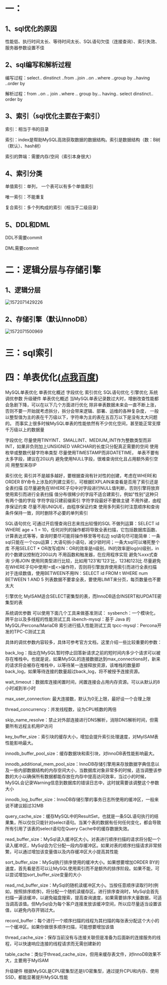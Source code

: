 # 一：

## 1、sql优化的原因

性能低、执行时间太长、等待时间太长、SQL语句欠佳（连接查询）、索引失效、服务器参数设置不佳

## 2、sql编写和解析过程

编写过程：select.. dinstinct ..from ..join ..on ..where ..group by ..having ..order by

解析过程：from ..on .. join ..where .. group by... having.. select dinstinct.. order by

## 3、索引（sql优化主要在于索引）

索引：相当于书的目录

索引：index是帮助MySQL高效获取数据的数据结构。索引是数据结构（数：B树（默认）、hash树）

索引的弊端：需要内存/空间（索引本身很大）

## 4、索引分类

单值索引：单列，	一个表可以有多个单值索引

唯一索引：不能重复

复合索引：多个列构成的索引（相当于二级目录）

## 5、DDL和DML

DDL不需要commit

DML需要commit

# 二：逻辑分层与存储引擎

## 1、逻辑分层

![1572071429226](C:\Users\dell\AppData\Roaming\Typora\typora-user-images\1572071429226.png)

## 2、存储引擎（默认InnoDB）

 ![1572071500969](C:\Users\dell\AppData\Roaming\Typora\typora-user-images\1572071500969.png)

# 三：sql索引

# 四：单表优化([点我百度](https://blog.csdn.net/yjn1995/article/details/98472759))

MySQL单表优化
单表优化概述
字段优化
索引优化
SQL语句优化
引擎优化
系统调优参数
升级硬件
单表优化概述
当MySQL单表记录数过大时，增删改查性能都会急剧下降，可以在以下几个方面进行优化
除非单表数据未来会一直不断上涨，否则不要一开始就考虑拆分，拆分会带来逻辑、部署、运维的各种复杂度，
一般以整型值为主的表在千万级以下，字符串为主的表在五百万以下是没有太大问题的。
而事实上很多时候MySQL单表的性能依然有不少优化空间，甚至能正常支撑千万级以上的数据量

字段优化
尽量使用TINYINT、SMALLINT、MEDIUM_INT作为整数类型而非INT，如果非负则加上UNSIGNED
VARCHAR的长度只分配真正需要的空间
使用枚举或整数代替字符串类型
尽量使用TIMESTAMP而非DATETIME，
单表不要有太多字段，建议在20以内
避免使用NULL字段，很难查询优化且占用额外索引空间
用整型来存IP

索引优化
索引并不是越多越好，要根据查询有针对性的创建，考虑在WHERE和ORDER BY命令上涉及的列建立索引，可根据EXPLAIN来查看是否用了索引还是全表扫描
应尽量避免在WHERE子句中对字段进行NULL值判断，否则引擎将放弃使用索引而进行全表扫描
值分布很稀少的字段不适合建索引，例如"性别"这种只有两个值的字段
字符字段只建前缀索引
字符字段最好不要做主键
不用外键，由程序保证约束
尽量不用UNIQUE，由程序保证约束
使用多列索引时注意顺序和查询条件保持一致，同时删除不必要的单列索引

SQL语句优化
可通过开启慢查询日志来找出较慢的SQL
不做列运算：SELECT id WHERE age + 1 = 10，任何对列的操作都将导致全表扫描，它包括数据库函数、计算表达式等等，查询时要尽可能将操作移至等号右边
sql语句尽可能简单：一条sql只能在一个cpu运算；大语句拆小语句，减少锁时间；一条大sql可以堵死整个库
不用SELECT *
OR改写成IN：OR的效率是n级别，IN的效率是log(n)级别，in的个数建议控制在200以内
不用函数和触发器，在应用程序实现
避免%xxx式查询
少用JOIN
使用同类型进行比较，比如用’123’和’123’比，123和123比
尽量避免在WHERE子句中使用!=或<>操作符，否则将引擎放弃使用索引而进行全表扫描
对于连续数值，使用BETWEEN不用IN：SELECT id FROM t WHERE num BETWEEN 1 AND 5
列表数据不要拿全表，要使用LIMIT来分页，每页数量也不要太大

引擎优化
MyISAM适合SELECT密集型的表，而InnoDB适合INSERT和UPDATE密集型的表

系统调优参数
可以使用下面几个工具来做基准测试：
sysbench：一个模块化，跨平台以及多线程的性能测试工具
iibench-mysql：基于 Java 的 MySQL/Percona/MariaDB 索引进行插入性能测试工具
tpcc-mysql：Percona开发的TPC-C测试工具

具体的调优参数内容较多，具体可参考官方文档，这里介绍一些比较重要的参数：

back_log：指出在MySQL暂时停止回答新请求之前的短时间内多少个请求可以被存在堆栈中。也就是说，如果MySQL的连接数据达到max_connections时，新来的请求将会被存在堆栈中，以等待某一连接释放资源，该堆栈的数量即back_log，如果等待连接的数量超过back_log，将不被授予连接资源。

wait_timeout：数据库连接闲置时间，闲置连接会占用内存资源。可以从默认的8小时减到半小时

max_user_connection: 最大连接数，默认为0无上限，最好设一个合理上限

thread_concurrency：并发线程数，设为CPU核数的两倍

skip_name_resolve：禁止对外部连接进行DNS解析，消除DNS解析时间，但需要所有远程主机用IP访问

key_buffer_size：索引块的缓存大小，增加会提升索引处理速度，对MyISAM表性能影响最大。

innodb_buffer_pool_size：缓存数据块和索引块，对InnoDB表性能影响最大。

innodb_additional_mem_pool_size：InnoDB存储引擎用来存放数据字典信息以及一些内部数据结构的内存空间大小，当数据库对象非常多的时候，适当调整该参数的大小以确保所有数据都能存放在内存中提高访问效率，当过小的时候，MySQL会记录Warning信息到数据库的错误日志中，这时就需要该调整这个参数大小

innodb_log_buffer_size：InnoDB存储引擎的事务日志所使用的缓冲区，一般来说不建议超过32MB

query_cache_size：缓存MySQL中的ResultSet，也就是一条SQL语句执行的结果集，所以仅仅只能针对select语句。当某个表的数据有任何任何变化，都会导致所有引用了该表的select语句在Query Cache中的缓存数据失效。

read_buffer_size：MySql读入缓冲区大小。对表进行顺序扫描的请求将分配一个读入缓冲区，MySql会为它分配一段内存缓冲区。如果对表的顺序扫描请求非常频繁，可以通过增加该变量值以及内存缓冲区大小提高其性能

sort_buffer_size：MySql执行排序使用的缓冲大小。如果想要增加ORDER BY的速度，首先看是否可以让MySQL使用索引而不是额外的排序阶段。如果不能，可以尝试增加sort_buffer_size变量的大小

read_rnd_buffer_size：MySql的随机读缓冲区大小。当按任意顺序读取行时(例如，按照排序顺序)，将分配一个随机读缓存区。进行排序查询时，MySql会首先扫描一遍该缓冲，以避免磁盘搜索，提高查询速度，如果需要排序大量数据，可适当调高该值。但MySql会为每个客户连接发放该缓冲空间，所以应尽量适当设置该值，以避免内存开销过大。

record_buffer：每个进行一个顺序扫描的线程为其扫描的每张表分配这个大小的一个缓冲区。如果你做很多顺序扫描，可能想要增加该值

thread_cache_size：保存当前没有与连接关联但是准备为后面新的连接服务的线程，可以快速响应连接的线程请求而无需创建新的

table_cache：类似于thread_cache_size，但用来缓存表文件，对InnoDB效果不大，主要用于MyISAM

升级硬件
根据MySQL是CPU密集型还是I/O密集型，通过提升CPU和内存、使用SSD，都能显著提升MySQL性能

